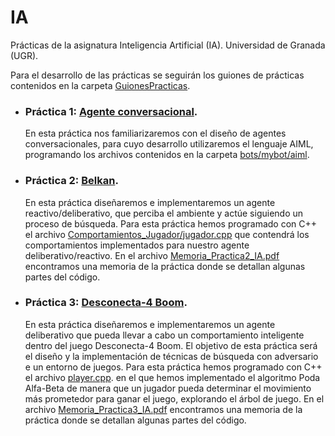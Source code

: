 # IA
Prácticas de la asignatura Inteligencia Artificial (IA). Universidad de Granada (UGR).

Para el desarrollo de las prácticas se seguirán los guiones de prácticas contenidos en la carpeta [GuionesPracticas](https://github.com/imm98/IA/tree/main/GuionesPracticas).

  - ### Práctica 1: [Agente conversacional](https://github.com/imm98/IA/tree/main/Practica1).
    En esta práctica nos familiarizaremos con el diseño de agentes conversacionales, para cuyo desarrollo utilizaremos el lenguaje AIML, programando los archivos contenidos en la carpeta
    [bots/mybot/aiml](https://github.com/imm98/IA/tree/main/Practica1/bots/mybot/aiml).
    
  - ### Práctica 2: [Belkan](https://github.com/imm98/IA/tree/main/Practica2).
    En esta práctica diseñaremos e implementaremos un agente reactivo/deliberativo, que perciba el ambiente y actúe siguiendo un proceso de búsqueda. 
    Para esta práctica hemos programado con C++ el archivo [Comportamientos_Jugador/jugador.cpp](https://github.com/imm98/IA/blob/main/Practica2/Comportamientos_Jugador/jugador.cpp) que contendrá los comportamientos implementados para nuestro agente deliberativo/reactivo. 
    En el archivo [Memoria_Practica2_IA.pdf](https://github.com/imm98/IA/blob/main/Memoria_Practica2_IA.pdf) encontramos una memoria de la práctica donde se detallan algunas partes del código. 
    
   - ### Práctica 3: [Desconecta-4 Boom](https://github.com/imm98/IA/tree/main/Practica3/Desconecta4Boom_linux).
      En esta práctica diseñaremos e implementaremos un agente deliberativo que pueda llevar a cabo un comportamiento inteligente dentro del juego Desconecta-4 Boom. El objetivo de esta práctica será el diseño y 
    la implementación de técnicas de búsqueda con adversario e un entorno de juegos.
    Para esta práctica hemos programado con C++ el archivo [player.cpp](https://github.com/imm98/IA/blob/main/Practica3/Desconecta4Boom_linux/player.cpp). en el que hemos implementado el algoritmo Poda Alfa-Beta de manera que
    un jugador pueda determinar el movimiento más prometedor para ganar el juego, explorando el árbol de juego.
    En el archivo [Memoria_Practica3_IA.pdf](https://github.com/imm98/IA/blob/main/Memoria_Practica3_IA.pdf) encontramos una memoria de la práctica donde se detallan algunas partes del código. 
